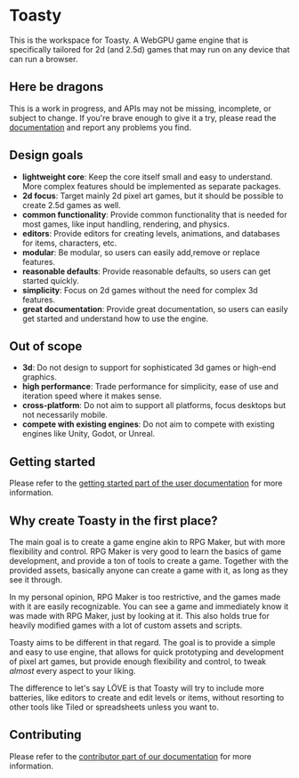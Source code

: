 # Toasty

This is the workspace for Toasty. A WebGPU game engine that is specifically tailored for 2d (and 2.5d) games that may run on any device that can run a browser.

## Here be dragons

This is a work in progress, and APIs may not be missing, incomplete, or subject to change.
If you're brave enough to give it a try, please read the [documentation](https://story75.github.io/toasty-engine/) and report any problems you find.

## Design goals

- **lightweight core**: Keep the core itself small and easy to understand. More complex features should be implemented as separate packages.
- **2d focus**: Target mainly 2d pixel art games, but it should be possible to create 2.5d games as well.
- **common functionality**: Provide common functionality that is needed for most games, like input handling, rendering, and physics.
- **editors**: Provide editors for creating levels, animations, and databases for items, characters, etc.
- **modular**: Be modular, so users can easily add,remove or replace features.
- **reasonable defaults**: Provide reasonable defaults, so users can get started quickly.
- **simplicity**: Focus on 2d games without the need for complex 3d features.
- **great documentation**: Provide great documentation, so users can easily get started and understand how to use the engine.

## Out of scope

- **3d**: Do not design to support for sophisticated 3d games or high-end graphics.
- **high performance**: Trade performance for simplicity, ease of use and iteration speed where it makes sense.
- **cross-platform**: Do not aim to support all platforms, focus desktops but not necessarily mobile.
- **compete with existing engines**: Do not aim to compete with existing engines like Unity, Godot, or Unreal.

## Getting started

Please refer to the [getting started part of the user documentation](https://story75.github.io/toasty-engine/users/getting-started) for more information.

## Why create Toasty in the first place?

The main goal is to create a game engine akin to RPG Maker, but with more flexibility and control.
RPG Maker is very good to learn the basics of game development, and provide a ton of tools to create a game.
Together with the provided assets, basically anyone can create a game with it, as long as they see it through.

In my personal opinion, RPG Maker is too restrictive, and the games made with it are easily recognizable.
You can see a game and immediately know it was made with RPG Maker, just by looking at it.
This also holds true for heavily modified games with a lot of custom assets and scripts.

Toasty aims to be different in that regard. The goal is to provide a simple and easy to use engine,
that allows for quick prototyping and development of pixel art games, but provide enough flexibility and control,
to tweak _almost_ every aspect to your liking.

The difference to let's say LÖVE is that Toasty will try to include more batteries, like editors to create and edit levels or items,
without resorting to other tools like Tiled or spreadsheets unless you want to.

## Contributing

Please refer to the [contributor part of our documentation](https://story75.github.io/toasty-engine/contributors/getting-started) for more information.